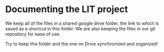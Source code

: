 # Documenting the LIT project

We keep all of the files in a shared google drive folder, the link to which is saved as a shortcut in this folder.
We are also keeping the files in our git repository for ease of use.

Try to keep this folder and the one on Drive synchronized and organized!